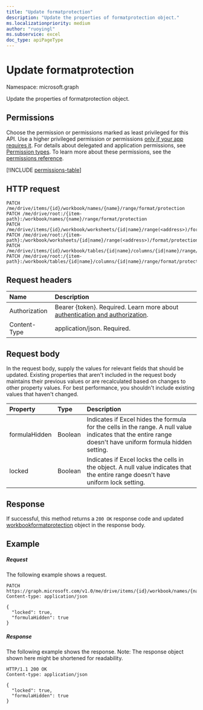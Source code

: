 ```yaml
---
title: "Update formatprotection"
description: "Update the properties of formatprotection object."
ms.localizationpriority: medium
author: "ruoyingl"
ms.subservice: excel
doc_type: apiPageType
---
```


# Update formatprotection

Namespace: microsoft.graph

Update the properties of formatprotection object.
## Permissions
Choose the permission or permissions marked as least privileged for this API. Use a higher privileged permission or permissions [only if your app requires it](/graph/permissions-overview#best-practices-for-using-microsoft-graph-permissions). For details about delegated and application permissions, see [Permission types](/graph/permissions-overview#permission-types). To learn more about these permissions, see the [permissions reference](/graph/permissions-reference).

<!-- { "blockType": "permissions", "name": "formatprotection_update" } -->
[!INCLUDE [permissions-table](../includes/permissions/formatprotection-update-permissions.md)]

## HTTP request
<!-- { "blockType": "ignored" } -->
```http
PATCH /me/drive/items/{id}/workbook/names/{name}/range/format/protection
PATCH /me/drive/root:/{item-path}:/workbook/names/{name}/range/format/protection
PATCH /me/drive/items/{id}/workbook/worksheets/{id|name}/range(<address>)/format/protection
PATCH /me/drive/root:/{item-path}:/workbook/worksheets/{id|name}/range(<address>)/format/protection
PATCH /me/drive/items/{id}/workbook/tables/{id|name}/columns/{id|name}/range/format/protection
PATCH /me/drive/root:/{item-path}:/workbook/tables/{id|name}/columns/{id|name}/range/format/protection
```

## Request headers

|Name|Description|
|:---|:---|
|Authorization|Bearer {token}. Required. Learn more about [authentication and authorization](/graph/auth/auth-concepts).|
|Content-Type|application/json. Required.|


## Request body
In the request body, supply the values for relevant fields that should be updated. Existing properties that aren't included in the request body maintains their previous values or are recalculated based on changes to other property values. For best performance, you shouldn't include existing values that haven't changed.

| Property       | Type    |Description|
|:---------------|:--------|:----------|
|formulaHidden|Boolean|Indicates if Excel hides the formula for the cells in the range. A null value indicates that the entire range doesn't have uniform formula hidden setting.|
|locked|Boolean|Indicates if Excel locks the cells in the object. A null value indicates that the entire range doesn't have uniform lock setting.|

## Response

If successful, this method returns a `200 OK` response code and updated [workbookformatprotection](../resources/workbookformatprotection.md) object in the response body.
## Example
##### Request
The following example shows a request.

<!-- {
  "blockType": "request",
  "name": "update_formatprotection"
}-->
```http
PATCH https://graph.microsoft.com/v1.0/me/drive/items/{id}/workbook/names/{name}/range/format/protection
Content-type: application/json

{
  "locked": true,
  "formulaHidden": true
}
```

##### Response
The following example shows the response. Note: The response object shown here might be shortened for readability.
<!-- {
  "blockType": "response",
  "truncated": true,
  "@odata.type": "microsoft.graph.workbookFormatProtection"
} -->
```http
HTTP/1.1 200 OK
Content-type: application/json

{
  "locked": true,
  "formulaHidden": true
}
```

<!-- uuid: 8fcb5dbc-d5aa-4681-8e31-b001d5168d79
2015-10-25 14:57:30 UTC -->
<!-- {
  "type": "#page.annotation",
  "description": "Update formatprotection",
  "keywords": "",
  "section": "documentation",
  "tocPath": "",
  "suppressions": [
  ]
}-->

